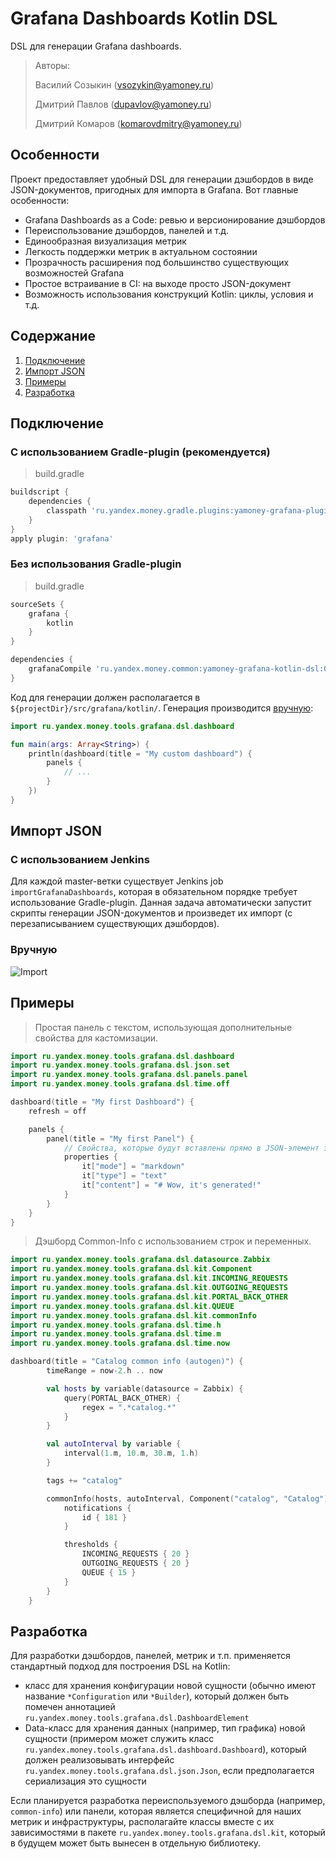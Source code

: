 # Grafana Dashboards Kotlin DSL

DSL для генерации Grafana dashboards.

> Авторы:
>
> Василий Созыкин (vsozykin@yamoney.ru)
>
> Дмитрий Павлов (dupavlov@yamoney.ru)
>
> Дмитрий Комаров (komarovdmitry@yamoney.ru)

## Особенности

Проект предоставляет удобный DSL для генерации дэшбордов в виде JSON-документов, 
пригодных для импорта в Grafana. Вот главные особенности:

* Grafana Dashboards as a Code: ревью и версионирование дэшбордов
* Переиспользование дэшбордов, панелей и т.д.
* Единообразная визуализация метрик
* Легкость поддержки метрик в актуальном состоянии
* Прозрачность расширения под большинство существующих возможностей Grafana
* Простое встраивание в CI: на выходе просто JSON-документ
* Возможность использования конструкций Kotlin: циклы, условия и т.д.

## Содержание

1. [Подключение](#подключение)
2. [Импорт JSON](#импорт-json)
3. [Примеры](#примеры)
4. [Разработка](#разработка)

## Подключение

### С использованием Gradle-plugin (рекомендуется)
> build.gradle
```groovy
buildscript {
    dependencies {
        classpath 'ru.yandex.money.gradle.plugins:yamoney-grafana-plugin:1.0.5'
    }
}
apply plugin: 'grafana'
```

### Без использования Gradle-plugin
> build.gradle
```groovy
sourceSets {
    grafana {
        kotlin
    }
}

dependencies {
    grafanaCompile 'ru.yandex.money.common:yamoney-grafana-kotlin-dsl:0.1.0'    
}
```
Код для генерации должен располагается в `${projectDir}/src/grafana/kotlin/`. Генерация производится [вручную](#вручную):
```kotlin
import ru.yandex.money.tools.grafana.dsl.dashboard

fun main(args: Array<String>) {
    println(dashboard(title = "My custom dashboard") {
        panels {
            // ...
        }
    })
}
```

## Импорт JSON

### С использованием Jenkins
Для каждой master-ветки существует Jenkins job `importGrafanaDashboards`, которая 
в обязательном порядке требует использование Gradle-plugin. Данная задача автоматически
запустит скрипты генерации JSON-документов и произведет их импорт (с перезаписыванием 
существующих дэшбордов).

### Вручную
![Import](https://bitbucket.yamoney.ru/projects/BACKEND-TOOLS/repos/grafana-kotlin-dsl/raw/import_optimized.gif?at=refs%2Fheads%2Fmaster)

## Примеры
> Простая панель с текстом, использующая дополнительные свойства для кастомизации.
```kotlin
import ru.yandex.money.tools.grafana.dsl.dashboard
import ru.yandex.money.tools.grafana.dsl.json.set
import ru.yandex.money.tools.grafana.dsl.panels.panel
import ru.yandex.money.tools.grafana.dsl.time.off

dashboard(title = "My first Dashboard") {
    refresh = off

    panels {
        panel(title = "My first Panel") {
            // Свойства, которые будут вставлены прямо в JSON-элемент этой панели.
            properties {
                it["mode"] = "markdown"
                it["type"] = "text"
                it["content"] = "# Wow, it's generated!"
            }
        }
    }
}
```

> Дэшборд Common-Info с использованием строк и переменных.
```kotlin
import ru.yandex.money.tools.grafana.dsl.datasource.Zabbix
import ru.yandex.money.tools.grafana.dsl.kit.Component
import ru.yandex.money.tools.grafana.dsl.kit.INCOMING_REQUESTS
import ru.yandex.money.tools.grafana.dsl.kit.OUTGOING_REQUESTS
import ru.yandex.money.tools.grafana.dsl.kit.PORTAL_BACK_OTHER
import ru.yandex.money.tools.grafana.dsl.kit.QUEUE
import ru.yandex.money.tools.grafana.dsl.kit.commonInfo
import ru.yandex.money.tools.grafana.dsl.time.h
import ru.yandex.money.tools.grafana.dsl.time.m
import ru.yandex.money.tools.grafana.dsl.time.now

dashboard(title = "Catalog common info (autogen)") {
        timeRange = now-2.h .. now

        val hosts by variable(datasource = Zabbix) {
            query(PORTAL_BACK_OTHER) {
                regex = ".*catalog.*"
            }
        }

        val autoInterval by variable {
            interval(1.m, 10.m, 30.m, 1.h)
        }

        tags += "catalog"

        commonInfo(hosts, autoInterval, Component("catalog", "Catalog")) {
            notifications {
                id { 181 }
            }

            thresholds {
                INCOMING_REQUESTS { 20 }
                OUTGOING_REQUESTS { 20 }
                QUEUE { 15 }
            }
        }
    }
```

## Разработка

Для разработки дэшбордов, панелей, метрик и т.п. применяется стандартный подход для построения DSL на Kotlin:
* класс для хранения конфигурации новой сущности (обычно имеют название `*Configuration` или `*Builder`), который должен 
  быть помечен аннотацией `ru.yandex.money.tools.grafana.dsl.DashboardElement`
* Data-класс для хранения данных (например, тип графика) новой сущности (примером может служить класс 
  `ru.yandex.money.tools.grafana.dsl.dashboard.Dashboard`), который должен реализовывать интерфейс 
  `ru.yandex.money.tools.grafana.dsl.json.Json`, если предполагается сериализация это сущности
  
Если планируется разработка переиспользуемого дэшборда (например, `common-info`) или панели, которая является 
специфичной для наших метрик и инфраструктуры, располагайте классы вместе с их зависимостями в пакете 
`ru.yandex.money.tools.grafana.dsl.kit`, который в будущем может быть вынесен в отдельную библиотеку.